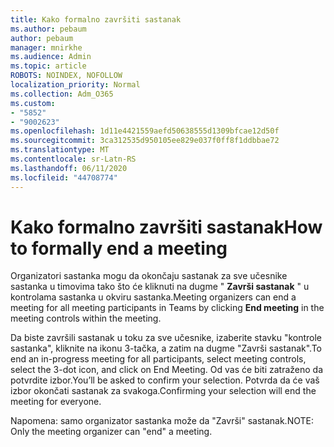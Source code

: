 ```yaml
---
title: Kako formalno završiti sastanak
ms.author: pebaum
author: pebaum
manager: mnirkhe
ms.audience: Admin
ms.topic: article
ROBOTS: NOINDEX, NOFOLLOW
localization_priority: Normal
ms.collection: Adm_O365
ms.custom:
- "5852"
- "9002623"
ms.openlocfilehash: 1d11e4421559aefd50638555d1309bfcae12d50f
ms.sourcegitcommit: 3ca312535d950105ee829e037f0ff8f1ddbbae72
ms.translationtype: MT
ms.contentlocale: sr-Latn-RS
ms.lasthandoff: 06/11/2020
ms.locfileid: "44708774"
---
```

# <a name="how-to-formally-end-a-meeting"></a><span data-ttu-id="4eb52-102">Kako formalno završiti sastanak</span><span class="sxs-lookup"><span data-stu-id="4eb52-102">How to formally end a meeting</span></span>

<span data-ttu-id="4eb52-103">Organizatori sastanka mogu da okončaju sastanak za sve učesnike sastanka u timovima tako što će kliknuti na dugme " **Završi sastanak** " u kontrolama sastanka u okviru sastanka.</span><span class="sxs-lookup"><span data-stu-id="4eb52-103">Meeting organizers can end a meeting for all meeting participants in Teams by clicking **End meeting** in the meeting controls within the meeting.</span></span>  

<span data-ttu-id="4eb52-104">Da biste završili sastanak u toku za sve učesnike, izaberite stavku "kontrole sastanka", kliknite na ikonu 3-tačka, a zatim na dugme "Završi sastanak".</span><span class="sxs-lookup"><span data-stu-id="4eb52-104">To end an in-progress meeting for all participants, select meeting controls, select the 3-dot icon, and click on End Meeting.</span></span> <span data-ttu-id="4eb52-105">Od vas će biti zatraženo da potvrdite izbor.</span><span class="sxs-lookup"><span data-stu-id="4eb52-105">You’ll be asked to confirm your selection.</span></span> <span data-ttu-id="4eb52-106">Potvrda da će vaš izbor okončati sastanak za svakoga.</span><span class="sxs-lookup"><span data-stu-id="4eb52-106">Confirming your selection will end the meeting for everyone.</span></span>

<span data-ttu-id="4eb52-107">Napomena: samo organizator sastanka može da "Završi" sastanak.</span><span class="sxs-lookup"><span data-stu-id="4eb52-107">NOTE: Only the meeting organizer can "end" a meeting.</span></span>